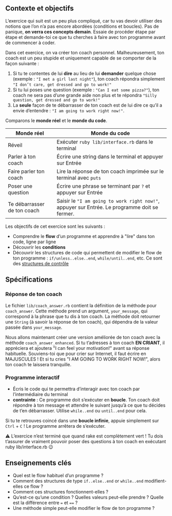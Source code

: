 ## Contexte et objectifs

L’exercice qui suit est un peu plus compliqué, car tu vas devoir utiliser des notions que l’on n’a pas encore abordées (conditions et boucles). Pas de panique, **on verra ces concepts demain**. Essaie de procéder étape par étape et demande-toi ce que tu cherches à faire avec ton programme avant de commencer à coder.

Dans cet exercice, on va créer ton coach personnel.
Malheureusement, ton coach est un peu stupide et uniquement capable de se comporter de la façon suivante :

1.  Si tu te contentes de lui **dire** au lieu de lui **demander** quelque chose (exemple : `"I met a girl last night"`), ton coach répondra simplement `"I don’t care, get dressed and go to work!"`
2.  Si tu lui poses une question (exemple : `"Can I eat some pizza?"`), ton coach ne sera pas d’une grande aide non plus et te répondra `"Silly question, get dressed and go to work!"`
3.  La **seule** façon de te débarrasser de ton coach est de lui dire ce qu’il a envie d’entendre : `"I am going to work right now!"`.

Comparons le **monde réel** et le **monde du code**.

<table class="table">
 <thead>
 <tr>
 <th>
Monde réel
</th>
 <th>
Monde du code
</th>
 </tr>
 </thead>
 <tbody>
 <tr>
 <td>
Réveil
</td>
 <td>
Exécuter <code>ruby lib/interface.rb</code> dans le terminal
</td>
 </tr>
 <tr>
 <td>
Parler à ton coach
</td>
 <td>
Écrire une string dans le terminal et appuyer sur Entrée
</td>
 </tr>
 <tr>
 <td>
Faire parler ton coach
</td>
 <td>
Lire la réponse de ton coach imprimée sur le terminal avec <code>puts</code>
</td>
 </tr>
 <tr>
 <td>
Poser une question
</td>
 <td>
Écrire une phrase se terminant par <code>?</code> et appuyer sur Entrée
</td>
 </tr>
 <tr>
 <td>
Te débarrasser de ton coach
</td>
 <td>
Saisir le <code>"I am going to work right now!"</code>, appuyer sur Entrée. Le programme doit se fermer.
</td>
 </tr>
 </tbody>
</table>


Les objectifs de cet exercice sont les suivants :

-   Comprendre le **flow** d’un programme et apprendre à "lire" dans ton code, ligne par ligne
-   Découvrir les **conditions**
-   Découvrir les structures de code qui permettent de modifier le flow de ton programme : `if/unless..else..end`, `while/until..end`, etc. Ce sont des [structures de contrôle](https://en.wikipedia.org/wiki/Control_flow)

## Spécifications

### Réponse de ton coach

Le fichier `lib/coach_answer.rb` contient la définition de la méthode pour `coach_answer`. Cette méthode prend un argument, `your_message`, qui correspond à la phrase que tu dis à ton coach. La méthode doit retourner une `String` (à savoir la réponse de ton coach), qui dépendra de la valeur passée dans `your_message`.

Nous allons maintenant créer une version améliorée de ton coach avec la méthode `coach_answer_enhanced`. Si tu t’adresses à ton coach **EN CRIANT**, il appréciera et ajoutera "I can feel your motivation!" avant sa réponse habituelle. Souviens-toi que pour crier sur Internet, il faut écrire en MAJUSCULES ! Et si tu cries "I AM GOING TO WORK RIGHT NOW!", alors ton coach te laissera tranquille.

### Programme interactif

-   Écris le code qui te permettra d’interagir avec ton coach par l’intermédiaire du terminal
-   **contrainte** : Ce programme doit s’exécuter en **boucle**. Ton coach doit répondre à ton message et attendre le suivant jusqu’à ce que tu décides de t’en débarrasser. Utilise `while..end` ou `until..end` pour cela.

Si tu te retrouves coincé dans une **boucle infinie**, appuie simplement sur `Ctrl` + `C` ! Le programme arrêtera de s’exécuter.

⚠️ L’exercice n’est terminé que quand rake est complètement vert ! Tu dois t’assurer de vraiment pouvoir poser des questions à ton coach en exécutant ruby lib/interface.rb 😉

## Enseignements clés

-   Quel est le flow habituel d’un programme ?
-   Comment des structures de type `if..else..end` or `while..end` modifient-elles ce flow ?
-   Comment ces structures fonctionnent-elles ?
-   Qu’est-ce qu’une condition ? Quelles valeurs peut-elle prendre ? Quelle est la différence entre `=` et `==` ?
-   Une méthode simple peut-elle modifier le flow de ton programme ?

